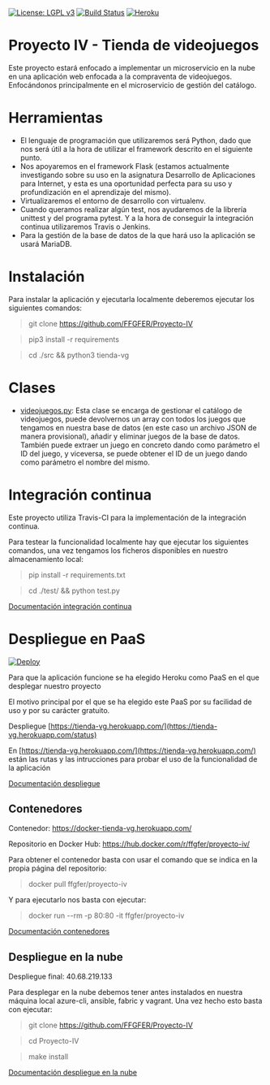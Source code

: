 [![License: LGPL v3](https://img.shields.io/badge/License-LGPL%20v3-blue.svg)](https://www.gnu.org/licenses/lgpl-3.0)
[![Build Status](https://travis-ci.org/FFGFER/Proyecto-IV.svg?branch=master)](https://travis-ci.org/FFGFER/Proyecto-IV)
[![Heroku](https://heroku-badge.herokuapp.com/?app=tienda-vg)](https://tienda-vg.herokuapp.com/)

# Proyecto IV - Tienda de videojuegos

Este proyecto estará enfocado a implementar un microservicio en la nube en una aplicación web enfocada a la compraventa de videojuegos. Enfocándonos principalmente en el microservicio de gestión del catálogo.

# Herramientas
* El lenguaje de programación que utilizaremos será Python, dado que nos será útil a la hora de utilizar el framework descrito en el siguiente punto.
* Nos apoyaremos en el framework Flask (estamos actualmente investigando sobre su uso en la asignatura Desarrollo de Aplicaciones para Internet, y esta es una oportunidad perfecta para su uso y profundización en el aprendizaje del mismo).
* Virtualizaremos el entorno de desarrollo con virtualenv.
* Cuando queramos realizar algún test, nos ayudaremos de la librería unittest y del programa pytest. Y a la hora de conseguir la integración continua utilizaremos Travis o Jenkins.
* Para la gestión de la base de datos de la que hará uso la aplicación se usará MariaDB.

# Instalación
Para instalar la aplicación y ejecutarla localmente deberemos ejecutar los siguientes comandos:
> git clone https://github.com/FFGFER/Proyecto-IV

> pip3 install -r requirements

> cd ./src && python3 tienda-vg

# Clases
* [videojuegos.py](https://github.com/FFGFER/Proyecto-IV/blob/master/src/videojuegos.py): Esta clase se encarga de gestionar el catálogo de videojuegos, puede devolvernos un array con todos los juegos que tengamos en nuestra base de datos (en este caso un archivo JSON de manera provisional), añadir y eliminar juegos de la base de datos. También puede extraer un juego en concreto dando como parámetro el ID del juego, y viceversa, se puede obtener el ID de un juego dando como parámetro el nombre del mismo.

# Integración continua
Este proyecto utiliza Travis-CI para la implementación de la integración continua.

Para testear la funcionalidad localmente hay que ejecutar los siguientes comandos, una vez tengamos los ficheros disponibles en nuestro almacenamiento local:
> pip install -r requirements.txt

> cd ./test/ && python test.py

[Documentación integración continua](https://ffgfer.github.io/Proyecto-IV/doc/integracion)

# Despliegue en PaaS
[![Deploy](https://www.herokucdn.com/deploy/button.svg)](https://heroku.com/deploy)

Para que la aplicación funcione se ha elegido Heroku como PaaS en el que desplegar nuestro proyecto

El motivo principal por el que se ha elegido este PaaS por su facilidad de uso y por su carácter gratuito.

Despliegue [https://tienda-vg.herokuapp.com/](https://tienda-vg.herokuapp.com/status)

En [https://tienda-vg.herokuapp.com/](https://tienda-vg.herokuapp.com/) están las rutas y las intrucciones para probar el uso de la funcionalidad de la aplicación

[Documentación despliegue](https://ffgfer.github.io/Proyecto-IV/doc/despliegue)

## Contenedores

Contenedor: https://docker-tienda-vg.herokuapp.com/

Repositorio en Docker Hub: https://hub.docker.com/r/ffgfer/proyecto-iv/

Para obtener el contenedor basta con usar el comando que se indica en la propia página del repositorio: 
> docker pull ffgfer/proyecto-iv

Y para ejecutarlo nos basta con ejecutar: 
> docker run --rm -p 80:80 -it ffgfer/proyecto-iv

[Documentación contenedores](https://ffgfer.github.io/Proyecto-IV/doc/contenedores)

## Despliegue en la nube

Despliegue final: 40.68.219.133

Para desplegar en la nube debemos tener antes instalados en nuestra máquina local azure-cli, ansible, fabric y vagrant.
Una vez hecho esto basta con ejecutar:

> git clone https://github.com/FFGFER/Proyecto-IV

> cd Proyecto-IV

> make install

[Documentación despliegue en la nube](https://ffgfer.github.io/Proyecto-IV/doc/desplieguenube)


